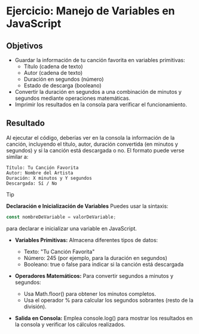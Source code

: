 # Ejercicio: Manejo de Variables en JavaScript

## Objetivos

- Guardar la información de tu canción favorita en variables primitivas:
  - Título (cadena de texto)
  - Autor (cadena de texto)
  - Duración en segundos (número)
  - Estado de descarga (booleano)
- Convertir la duración en segundos a una combinación de minutos y segundos mediante operaciones matemáticas.
- Imprimir los resultados en la consola para verificar el funcionamiento.

## Resultado

Al ejecutar el código, deberías ver en la consola la información de la canción, incluyendo el título, autor, duración convertida (en minutos y segundos) y si la canción está descargada o no. El formato puede verse similar a:

```
Título: Tu Canción Favorita
Autor: Nombre del Artista
Duración: X minutos y Y segundos
Descargada: Sí / No
```

> [!TIP]
> **Declaración e Inicialización de Variables**
> Puedes usar la sintaxis:
>
> ```javascript
> const nombreDeVariable = valorDeVariable;
> ```
>
> para declarar e inicializar una variable en JavaScript.
>
> - **Variables Primitivas:** Almacena diferentes tipos de datos:
>   - Texto: "Tu Canción Favorita"
>   - Número: 245 (por ejemplo, para la duración en segundos)
>   - Booleano: true o false para indicar si la canción está descargada
>
> - **Operadores Matemáticos:** Para convertir segundos a minutos y segundos:
>   - Usa Math.floor() para obtener los minutos completos.
>   - Usa el operador % para calcular los segundos sobrantes (resto de la división).
>
> - **Salida en Consola:** Emplea console.log() para mostrar los resultados en la consola y verificar los cálculos realizados.
